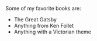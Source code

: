 Some of my favorite books are:
+ The Great Gatsby
+ Anything from Ken Follet
+ Anything with a Victorian theme
